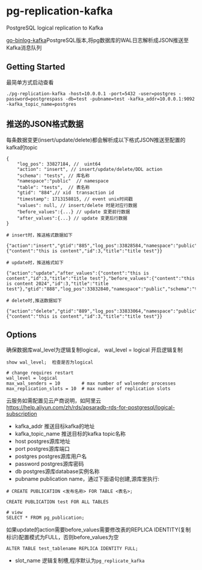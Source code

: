 # pg-replication-kafka
PostgreSQL logical replication to Kafka

[go-binlog-kafka](https://github.com/feiin/go-binlog-kafka)PostgreSQL版本,将pg数据库的WAL日志解析成JSON推送至Kafka消息队列

## Getting Started

最简单方式启动查看

```
./pg-replication-kafka -host=10.0.0.1 -port=5432 -user=postgres -password=postgrespass -db=test -pubname=test -kafka_addr=10.0.0.1:9092 -kafka_topic_name=postgres

``` 

## 推送的JSON格式数据

每条数据变更(insert/update/delete)都会解析成以下格式JSON推送至配置的kafka的topic
```
{
    "log_pos": 33827184, //  uint64
    "action": "insert", // insert/update/delete/DDL action
    "schema": "tests", // 库名称
    "namespace":"public"  // namespace
    "table": "tests",  // 表名称
    "gtid": "884",// xid  transaction id
    "timestamp": 1713158815, // event unix时间戳
    "values": null, // insert/delete 时是对应行数据
    "before_values":{...} // update 变更前行数据
    "after_values":{...} // update 变更后行数据
}
```

```
# insert时，推送格式数据如下

{"action":"insert","gtid":"885","log_pos":33828584,"namespace":"public","schema":"test","table":"article","timestamp":1735354300,"values":{"content":"this is content","id":3,"title":"title test"}}

# update时，推送格式如下

{"action":"update","after_values":{"content":"this is content","id":3,"title":"title test"},"before_values":{"content":"this is content 2024","id":3,"title":"title test"},"gtid":"888","log_pos":33832840,"namespace":"public","schema":"test","table":"article","timestamp":1735354352}

# delete时,推送数据如下

{"action":"delete","gtid":"889","log_pos":33833064,"namespace":"public","schema":"test","table":"article","timestamp":1735354378,"values":{"content":"this is content","id":3,"title":"title test"}}

```

## Options

确保数据库wal_level为逻辑复制logical， wal_level = logical 开启逻辑复制

```postgres
show wal_level;  检查是否为logical
```

```
# change requires restart
wal_level = logical
max_wal_senders = 10		# max number of walsender processes
max_replication_slots = 10	# max number of replication slots
```
云服务如需配置见云产商说明，如阿里云 https://help.aliyun.com/zh/rds/apsaradb-rds-for-postgresql/logical-subscription


- kafka_addr 推送目标kafka的地址
- kafka_topic_name 推送目标的kafka topic名称
- host postgres源库地址
- port postgres源库端口
- postgres postgres源库用户名
- password postgres源库密码
- db postgres源库database实例名称
- pubname publication name，通过下面语句创建,源库里执行:
```
# CREATE PUBLICATION <发布名称> FOR TABLE <表名>;

CREATE PUBLICATION test FOR ALL TABLES

# view 
SELECT * FROM pg_publication;
```

如果update的action需要before_values需要修改表的REPLICA IDENTITY(复制标识)配置模式为FULL，否则before_values为空

```
ALTER TABLE test_tablename REPLICA IDENTITY FULL;

```

- slot_name 逻辑复制槽,程序默认为`pg_replicate_kafka`


 